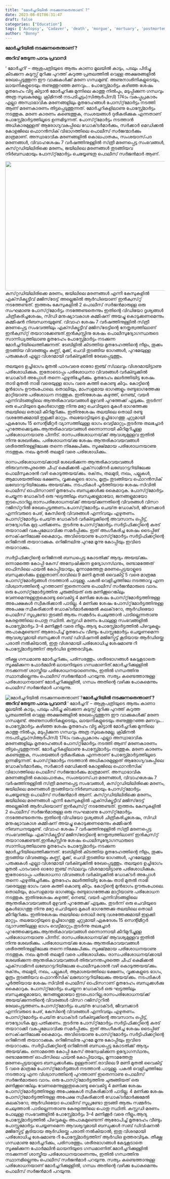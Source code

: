 ```yaml
---
title: "മോർച്ചറിയിൽ നടക്കുന്നതെന്താണ് ?"
date: 2023-08-01T06:31:47
draft: false
categories: ["Education"]
tags: ['Autopsy', 'Cadaver', 'death', 'morgue', 'mortuary', 'postmortem']
author: "Bonny"
---
```


<strong>മോർച്ചറിയിൽ നടക്കുന്നതെന്താണ് ?</strong>

<strong>അറിവ് തേടുന്ന പാവം പ്രവാസി</strong>

‘ മോർച്ചറി’ – ആശുപത്രിയുടെ ആരും കാണാ മൂലയിൽ കാടും, പടലും പിടിച്ചു കിടക്കുന്ന കുടുസ്സ് മുറിക്കു പുറത്ത് കറുത്ത പ്രതലത്തിൽ വെള്ള അക്ഷരങ്ങളിൽ രേഖപ്പെടുത്തുന്ന ഈ വാക്കുകൾക്ക് മരണ ഗന്ധമുണ്ട്. അണുനാശിനികളുടെയും, ലായനികളുടെയും തണുത്തുറഞ്ഞ മണവും... പോസ്റ്റ്മോർട്ടം കഴിഞ്ഞ ശേഷം മൃതദേഹം വിട്ടു കിട്ടാൻ മോർച്ചറിക്കു മുന്നിലെ കാത്തു നിൽപും, മടുപ്പിക്കുന്ന ഗന്ധവും അത്ര സുഖകരമല്ല.
ക്രിമിനൽ നടപടിച്ചട്ടം(സിആർപിസി) 174ാം വകുപ്പുപ്രകാരം എല്ലാ അസ്വാഭാവിക മരണങ്ങളിലും മൃതദേഹങ്ങൾ പോസ്‌റ്റ്‌മോർട്ടം നടത്തി ആണ് മരണകാരണം തിട്ടപ്പെടുത്തുന്നത്. മോർച്ചറികളിലാണു പോസ്റ്റ്മോർട്ടം നടത്തുക. മരണ കാരണം കണ്ടെത്തുക, സംശയങ്ങൾ ദുരീകരിക്കുക എന്നതാണ് പോസ്റ്റ്മോർട്ടത്തിലൂടെ ഉന്നമിടുന്നത്. പോസ്‌റ്റ്‌മോർട്ടം നടത്താൻ അധികാരമുള്ളത് ആരോഗ്യവകുപ്പിലെ ഡോക്‌ടർമാർക്കും, സർക്കാർ മെഡിക്കൽ കോളജിലെ ഫൊറൻസിക് വിഭാഗത്തിലെ പൊലീസ് സർജന്മാർക്കും മാത്രമാണ്. അസ്വാഭാവിക മരണങ്ങളിൽ കൊലപാതകം, സംശയാസ്‌പദ മരണങ്ങൾ, വിവാഹശേഷം 7 വർഷത്തിനുള്ളിൽ സ്‌ത്രീ മരണപ്പെട്ട സംഭവങ്ങൾ, കസ്‌റ്റഡിയിലിരിക്കെ മരണം, ജയിലിലെ മരണങ്ങൾ തുടങ്ങിയവ നിർബന്ധമായും പോസ്‌റ്റ്‌മോർട്ടം ചെയ്യേണ്ടതു പൊലീസ് സർജൻമാർ ആണ്.

<a href="https://cdn.boolokam.com/articles/2023/08/r3333ttt.jpg"><img class="size-full wp-image-405542 aligncenter" src="https://cdn.boolokam.com/articles/2023/08/r3333ttt.jpg" alt="" width="612" height="408" /></a>കസ്‌റ്റഡിയിലിരിക്കെ മരണം, ജയിലിലെ മരണങ്ങൾ എന്നീ കേസുകളിൽ എക്‌സിക്യൂട്ടീവ് മജിസ്‌ട്രേട്ട് അല്ലെങ്കിൽ ആർഡിഒയാണ് ഇൻക്വസ്‌റ്റ് നടത്തേണ്ടത്. ഇത്തരം കേസുകളിൽ 2 പൊലീസ് സർജൻമാരുള്ള ഒരു സംഘമാണു പോസ്‌റ്റ്‌മോർട്ടം നടത്തേണ്ടതെന്നും ഇതിന്റെ വിഡിയോ ദൃശ്യങ്ങൾ ചിത്രീകരിച്ചശേഷം, സിഡി മനുഷ്യാവകാശ കമ്മിഷന് അയച്ചു കൊടുക്കണമെന്നും കമ്മിഷൻ നിബന്ധനയുമുണ്ട്. വിവാഹ ശേഷം 7 വർഷത്തിനുള്ളിൽ സ്‌ത്രീ മരണപ്പെട്ട സംഭവത്തിലും എക്‌സിക്യൂട്ടീവ് മജിസ്‌ട്രേട്ടിന്റെ നേതൃത്വത്തിലാണ് ഇൻക്വസ്‌റ്റ് തയാറാക്കേണ്ടത്.ഇൻക്വസ്റ്റിനു ശേഷം പൊലീസുദ്യോഗസ്ഥരുടെ സാന്നിധ്യത്തിലാണു മൃതദേഹം പോസ്റ്റ്മോർട്ടം നടക്കുന്ന മോർച്ചറിയിലെത്തിക്കുന്നത്. ടേബിളിൽ കിടത്തിയ മൃതദേഹത്തിന്റെ നീളം, തൂക്കം തുടങ്ങിയ വിവരങ്ങളും കണ്ണ്, മൂക്ക്, ചെവി തുടങ്ങിയ ഭാഗങ്ങൾ, പുറമേയുള്ള പരുക്കുകൾ എല്ലാ വിശദമായി വർക്ബുക്കിൽ രേഖപ്പെടുത്തും.

തലയുടെ ഉച്ചിഭാഗം മുതൽ പാദംവരെ ഓരോ ഇഞ്ച് സ്‌ഥലവും വിശദമായിട്ടാണു പരിശോധിക്കുക. ഇതോടൊപ്പം പരിശോധനാ വിവരങ്ങൾ വർക്ബുക്കിൽ ഡോക്‌ടർ അപ്പോൾ തന്നെ എഴുതിച്ചേർക്കും. മൃതദേഹം മലർത്തിയിട്ട ശേഷം താടി മുതൽ നാഭി വരെയുള്ള ഭാഗം വരെ കത്തി കൊണ്ടു കീറും. കോട്ടിന്റെ മുൻഭാഗം ഊരുംപോലെ. തൊലിയും, മാംസളമായ ഭാഗങ്ങളും രണ്ടുഭാഗത്തേക്കു മാറ്റിയാണു പരിശോധന നടത്തുക. ഇതിനുശേഷം കഴുത്ത്, നെഞ്ച്, വയർ എന്നിവിടങ്ങളിലെ ആന്തരികാവയവങ്ങൾ മുഴുവൻ പുറത്തേക്ക് എടുക്കും. തുടർന്ന് ഒരു ചെവിയുടെ മുകൾഭാഗത്തു നിന്നു മറ്റേ ചെവിയുടെ മുകൾ ഭാഗത്തേക്കു തലയിലെ തൊലി കീറിമുറിക്കും. ഇതിനുശേഷം തലയിലെ തൊലി രണ്ടു വശത്തേക്കുമായി ഇളക്കി മാറ്റും. തലയോട്ടിയുടെ ഉച്ചിഭാഗത്തു ചുറ്റുമായി ഏകദേശം 15 സെന്റിമീറ്റർ വ്യാസത്തിലുള്ള ഭാഗം വെട്ടിമാറ്റും.തുടർന്നു തലച്ചോർ പുറത്തേക്കെടുക്കും.ആന്തരികാവയവങ്ങൾ ഒന്നൊന്നായി കീറിമുറിച്ചുള്ള പരിശോധനയാണു പിന്നീട്. രാസപരിശോധനയ്‌ക്ക് ആവശ്യമുള്ളവ ഇതിൽ നിന്നു ശേഖരിക്കും. പരിശോധനയ്‌ക്കു ശേഷം ആന്തരികാവയവങ്ങൾ ശരീരത്തിനുള്ളിലേക്കു തന്നെ നിക്ഷേപിക്കും. സൂക്ഷ്‌മമായ പരിശോധനയാണു നടത്തുക. നഖം മുതൽ തലമുടി വരെ പരിശോധിക്കും.

രാസപരിശോധനയ്‌ക്കായി ശേഖരിക്കുന്ന ആന്തരികാവയവങ്ങൾ തിരുവനന്തപുരത്തെ ചീഫ് കെമിക്കൽ എക്‌സാമിനർ ലബോറട്ടറിയിലേക്കു പൊലീസുകാരൻ വഴി കൊടുത്തയയ്‌ക്കും. രക്‌തം, തലമുടി, നഖം, പല്ലുകൾ, ആമാശയത്തിലെ ഭക്ഷണം, വൃക്കകളുടെ ഭാഗം, മൂത്രം തുടങ്ങിയവ ഫൊറൻസിക് ലബോറട്ടറിയിലേക്കും അയയ്‌ക്കും. നടപടികൾ പൂർത്തിയായ ശേഷം സിവിൽ പൊലീസ് ഓഫിസറാണ് മൃതദേഹം ബന്ധുക്കൾക്കു കൈമാറുക. പോസ്‌റ്റ്‌മോർട്ടം ചെയ്യുന്ന ഡോക്‌ടർ ഒരു ഘട്ടത്തിലും ബന്ധുക്കളുമായോ, ജനങ്ങളുമായോ ഇടപെടാറില്ല.രാസപരിശോധനയ്‌ക്ക് അയയ്‌ക്കുന്നതിന്റെ വിവരങ്ങൾ വിസറ റജിസ്‌റ്ററിൽ രേഖപ്പെടുത്തണം.പോസ്‌റ്റ്‌മോർട്ടം ചെയ്‌ത ഡോക്‌ടർ, ജീവനക്കാർ എന്നിവരുടെ പേര്, കേസിന്റെ വിവരങ്ങൾ എന്നിവയും എഴുതണം. പോസ്‌റ്റ്‌മോർട്ടം ചെയ്‌ത ഡോക്‌ടർ വർക്ബുക്കിന്റെ അവസാനം ഒപ്പിട്ട്, ഔദ്യോഗിക മുദ്ര പതിക്കണം. തുടർന്നു പോസ്‌റ്റ്‌മോർട്ടം സർട്ടിഫിക്കറ്റിന്റെ കരട് തയാറാക്കി വകുപ്പുമേധാവിക്കു സമർപ്പിക്കും. ഇത് അംഗീകരിച്ച ശേഷം ടൈപ്പിങ് സെക്‌ഷനിലേക്കു കൈമാറും. അവിടെയാണു പോസ്‌റ്റ്‌മോർട്ടം സർട്ടിഫിക്കറ്റിന്റെ ഒറിജിനൽ തയാറാക്കുക. ഒറിജിനലിനു പുറമേ മൂന്നു കോപ്പിയും ഇവിടെ തയാറാക്കും.

സർട്ടിഫിക്കറ്റിന്റെ ഒറിജിനൽ ബന്ധപ്പെട്ട കോടതിക്ക് ആദ്യം അയയ്‌ക്കും. ഒന്നാമത്തെ കോപ്പി കേസ് അന്വേഷിക്കുന്ന ഉദ്യോഗസ്‌ഥനും, രണ്ടാമത്തേത് ഓഫിസിലെ ഫയൽ കോപ്പിയായും, മൂന്നാമത്തേതു മരണപ്പെട്ടയാളുടെ ബന്ധുക്കൾക്കും ഉള്ളതാണ്.രാവിലെ 9 മണി മുതൽ വൈകിട്ട് 5 വരെ മാത്രമേ പോസ്‌റ്റ്‌മോർട്ടങ്ങൾ നടത്താൻ പാടുള്ളൂ. പകൽ വെളിച്ചത്തിലേ നടത്താവൂ എന്ന വിശ്വാസത്തിന്റെ പുറത്താണ് ഇതെന്നാണു പൊലീസ് സർജൻമാരുടെ വാദം. ഒരു പോസ്‌റ്റ്‌മോർട്ടത്തിനു ചുരുങ്ങിയത് ഒരു മണിക്കൂറെങ്കിലും വേണമെന്നുള്ളതുകൊണ്ടു വൈകിട്ടു 4 മണിക്കു ശേഷം പോസ്‌റ്റ്‌മോർട്ടത്തിനുള്ള അപേക്ഷകൾ സ്വീകരിക്കാൻ പാടില്ല. 4 മണിക്കു ശേഷം പോസ്‌റ്റ്‌മോർട്ടത്തിനുള്ള അപേക്ഷ സ്വീകരിക്കാൻ ഡോക്‌ടർമാർക്കുമേൽ കലക്‌ടറോ, ആർഡിഒയോ പൊലീസ് സൂപ്രണ്ടോ തുടങ്ങി ആരും സമ്മർദം ചെലുത്താൻ പാടില്ലെന്നതാണു കേരളത്തിലെ പൊതു സ്ഥിതി. കസ്റ്റഡി മരണം പോലുള്ള സംഭവങ്ങളിൽ പോസ്റ്റ്മോർട്ടം 3–4 മണിക്കൂർ വരെ നീളും.ആദ്യ പോസ്റ്റ്മോർട്ടത്തിൽ പിഴവുകളും അപാകമുണ്ടെന്ന് ആരോപിച്ച് മൃതദേഹം വീണ്ടും പോസ്റ്റുമോർട്ടം ചെയ്യണമെന്ന ആവശ്യവുമായി ബന്ധുക്കൾ സബ് ഡിവിഷനൽ മജിസ്ട്രേട്ട് കൂടിയായ ആർഡിഒയ്ക്കു പരാതി നൽകിയാൽ, ഇതു വിശദമായി പരിശോധിച്ച ശേഷമാണു റീ പോസ്റ്റ്മോർട്ടത്തിന് ആർഡിഒ ഉത്തരവിടുക.

തീക്ഷ്ണ ഗന്ധമാണു മോർച്ചറിക്കും, പരിസരത്തും. ശരീരഭാഗങ്ങൾ കേടുകൂടാതെ സൂക്ഷിക്കുന്ന ഫോർമലിൻ ലായനിയുടെ ഗന്ധമാണിത്.മോർച്ചറിക്കുള്ളിൽ നടക്കുന്നത് ശാസ്ത്രീയ പരിശോധനയാണെന്നും, ഇതിൽ ഗന്ധത്തിനു സ്ഥാനമില്ലെന്നും പൊലീസ് സർജൻമാർ പറയുന്നു. സത്യം കണ്ടെത്താനുള്ള പരിശോധനയാണ് മോർച്ചറിക്കുള്ളിൽ, ഗന്ധം അതിന്റെ വഴിക്കു പോകുമെന്നും പൊലീസ് സർജൻമാർ പറയുന്നു.


![മോർച്ചറിയിൽ നടക്കുന്നതെന്താണ് ?](https://cdn.boolokam.com/articles/2023/08/r3333ttt.jpg)**മോർച്ചറിയിൽ നടക്കുന്നതെന്താണ് ?** **അറിവ് തേടുന്ന പാവം പ്രവാസി** ‘ മോർച്ചറി’ – ആശുപത്രിയുടെ ആരും കാണാ മൂലയിൽ കാടും, പടലും പിടിച്ചു കിടക്കുന്ന കുടുസ്സ് മുറിക്കു പുറത്ത് കറുത്ത പ്രതലത്തിൽ വെള്ള അക്ഷരങ്ങളിൽ രേഖപ്പെടുത്തുന്ന ഈ വാക്കുകൾക്ക് മരണ ഗന്ധമുണ്ട്. അണുനാശിനികളുടെയും, ലായനികളുടെയും തണുത്തുറഞ്ഞ മണവും... പോസ്റ്റ്മോർട്ടം കഴിഞ്ഞ ശേഷം മൃതദേഹം വിട്ടു കിട്ടാൻ മോർച്ചറിക്കു മുന്നിലെ കാത്തു നിൽപും, മടുപ്പിക്കുന്ന ഗന്ധവും അത്ര സുഖകരമല്ല. ക്രിമിനൽ നടപടിച്ചട്ടം(സിആർപിസി) 174ാം വകുപ്പുപ്രകാരം എല്ലാ അസ്വാഭാവിക മരണങ്ങളിലും മൃതദേഹങ്ങൾ പോസ്‌റ്റ്‌മോർട്ടം നടത്തി ആണ് മരണകാരണം തിട്ടപ്പെടുത്തുന്നത്. മോർച്ചറികളിലാണു പോസ്റ്റ്മോർട്ടം നടത്തുക. മരണ കാരണം കണ്ടെത്തുക, സംശയങ്ങൾ ദുരീകരിക്കുക എന്നതാണ് പോസ്റ്റ്മോർട്ടത്തിലൂടെ ഉന്നമിടുന്നത്. പോസ്‌റ്റ്‌മോർട്ടം നടത്താൻ അധികാരമുള്ളത് ആരോഗ്യവകുപ്പിലെ ഡോക്‌ടർമാർക്കും, സർക്കാർ മെഡിക്കൽ കോളജിലെ ഫൊറൻസിക് വിഭാഗത്തിലെ പൊലീസ് സർജന്മാർക്കും മാത്രമാണ്. അസ്വാഭാവിക മരണങ്ങളിൽ കൊലപാതകം, സംശയാസ്‌പദ മരണങ്ങൾ, വിവാഹശേഷം 7 വർഷത്തിനുള്ളിൽ സ്‌ത്രീ മരണപ്പെട്ട സംഭവങ്ങൾ, കസ്‌റ്റഡിയിലിരിക്കെ മരണം, ജയിലിലെ മരണങ്ങൾ തുടങ്ങിയവ നിർബന്ധമായും പോസ്‌റ്റ്‌മോർട്ടം ചെയ്യേണ്ടതു പൊലീസ് സർജൻമാർ ആണ്. [](https://cdn.boolokam.com/articles/2023/08/r3333ttt.jpg)കസ്‌റ്റഡിയിലിരിക്കെ മരണം, ജയിലിലെ മരണങ്ങൾ എന്നീ കേസുകളിൽ എക്‌സിക്യൂട്ടീവ് മജിസ്‌ട്രേട്ട് അല്ലെങ്കിൽ ആർഡിഒയാണ് ഇൻക്വസ്‌റ്റ് നടത്തേണ്ടത്. ഇത്തരം കേസുകളിൽ 2 പൊലീസ് സർജൻമാരുള്ള ഒരു സംഘമാണു പോസ്‌റ്റ്‌മോർട്ടം നടത്തേണ്ടതെന്നും ഇതിന്റെ വിഡിയോ ദൃശ്യങ്ങൾ ചിത്രീകരിച്ചശേഷം, സിഡി മനുഷ്യാവകാശ കമ്മിഷന് അയച്ചു കൊടുക്കണമെന്നും കമ്മിഷൻ നിബന്ധനയുമുണ്ട്. വിവാഹ ശേഷം 7 വർഷത്തിനുള്ളിൽ സ്‌ത്രീ മരണപ്പെട്ട സംഭവത്തിലും എക്‌സിക്യൂട്ടീവ് മജിസ്‌ട്രേട്ടിന്റെ നേതൃത്വത്തിലാണ് ഇൻക്വസ്‌റ്റ് തയാറാക്കേണ്ടത്.ഇൻക്വസ്റ്റിനു ശേഷം പൊലീസുദ്യോഗസ്ഥരുടെ സാന്നിധ്യത്തിലാണു മൃതദേഹം പോസ്റ്റ്മോർട്ടം നടക്കുന്ന മോർച്ചറിയിലെത്തിക്കുന്നത്. ടേബിളിൽ കിടത്തിയ മൃതദേഹത്തിന്റെ നീളം, തൂക്കം തുടങ്ങിയ വിവരങ്ങളും കണ്ണ്, മൂക്ക്, ചെവി തുടങ്ങിയ ഭാഗങ്ങൾ, പുറമേയുള്ള പരുക്കുകൾ എല്ലാ വിശദമായി വർക്ബുക്കിൽ രേഖപ്പെടുത്തും. തലയുടെ ഉച്ചിഭാഗം മുതൽ പാദംവരെ ഓരോ ഇഞ്ച് സ്‌ഥലവും വിശദമായിട്ടാണു പരിശോധിക്കുക. ഇതോടൊപ്പം പരിശോധനാ വിവരങ്ങൾ വർക്ബുക്കിൽ ഡോക്‌ടർ അപ്പോൾ തന്നെ എഴുതിച്ചേർക്കും. മൃതദേഹം മലർത്തിയിട്ട ശേഷം താടി മുതൽ നാഭി വരെയുള്ള ഭാഗം വരെ കത്തി കൊണ്ടു കീറും. കോട്ടിന്റെ മുൻഭാഗം ഊരുംപോലെ. തൊലിയും, മാംസളമായ ഭാഗങ്ങളും രണ്ടുഭാഗത്തേക്കു മാറ്റിയാണു പരിശോധന നടത്തുക. ഇതിനുശേഷം കഴുത്ത്, നെഞ്ച്, വയർ എന്നിവിടങ്ങളിലെ ആന്തരികാവയവങ്ങൾ മുഴുവൻ പുറത്തേക്ക് എടുക്കും. തുടർന്ന് ഒരു ചെവിയുടെ മുകൾഭാഗത്തു നിന്നു മറ്റേ ചെവിയുടെ മുകൾ ഭാഗത്തേക്കു തലയിലെ തൊലി കീറിമുറിക്കും. ഇതിനുശേഷം തലയിലെ തൊലി രണ്ടു വശത്തേക്കുമായി ഇളക്കി മാറ്റും. തലയോട്ടിയുടെ ഉച്ചിഭാഗത്തു ചുറ്റുമായി ഏകദേശം 15 സെന്റിമീറ്റർ വ്യാസത്തിലുള്ള ഭാഗം വെട്ടിമാറ്റും.തുടർന്നു തലച്ചോർ പുറത്തേക്കെടുക്കും.ആന്തരികാവയവങ്ങൾ ഒന്നൊന്നായി കീറിമുറിച്ചുള്ള പരിശോധനയാണു പിന്നീട്. രാസപരിശോധനയ്‌ക്ക് ആവശ്യമുള്ളവ ഇതിൽ നിന്നു ശേഖരിക്കും. പരിശോധനയ്‌ക്കു ശേഷം ആന്തരികാവയവങ്ങൾ ശരീരത്തിനുള്ളിലേക്കു തന്നെ നിക്ഷേപിക്കും. സൂക്ഷ്‌മമായ പരിശോധനയാണു നടത്തുക. നഖം മുതൽ തലമുടി വരെ പരിശോധിക്കും. രാസപരിശോധനയ്‌ക്കായി ശേഖരിക്കുന്ന ആന്തരികാവയവങ്ങൾ തിരുവനന്തപുരത്തെ ചീഫ് കെമിക്കൽ എക്‌സാമിനർ ലബോറട്ടറിയിലേക്കു പൊലീസുകാരൻ വഴി കൊടുത്തയയ്‌ക്കും. രക്‌തം, തലമുടി, നഖം, പല്ലുകൾ, ആമാശയത്തിലെ ഭക്ഷണം, വൃക്കകളുടെ ഭാഗം, മൂത്രം തുടങ്ങിയവ ഫൊറൻസിക് ലബോറട്ടറിയിലേക്കും അയയ്‌ക്കും. നടപടികൾ പൂർത്തിയായ ശേഷം സിവിൽ പൊലീസ് ഓഫിസറാണ് മൃതദേഹം ബന്ധുക്കൾക്കു കൈമാറുക. പോസ്‌റ്റ്‌മോർട്ടം ചെയ്യുന്ന ഡോക്‌ടർ ഒരു ഘട്ടത്തിലും ബന്ധുക്കളുമായോ, ജനങ്ങളുമായോ ഇടപെടാറില്ല.രാസപരിശോധനയ്‌ക്ക് അയയ്‌ക്കുന്നതിന്റെ വിവരങ്ങൾ വിസറ റജിസ്‌റ്ററിൽ രേഖപ്പെടുത്തണം.പോസ്‌റ്റ്‌മോർട്ടം ചെയ്‌ത ഡോക്‌ടർ, ജീവനക്കാർ എന്നിവരുടെ പേര്, കേസിന്റെ വിവരങ്ങൾ എന്നിവയും എഴുതണം. പോസ്‌റ്റ്‌മോർട്ടം ചെയ്‌ത ഡോക്‌ടർ വർക്ബുക്കിന്റെ അവസാനം ഒപ്പിട്ട്, ഔദ്യോഗിക മുദ്ര പതിക്കണം. തുടർന്നു പോസ്‌റ്റ്‌മോർട്ടം സർട്ടിഫിക്കറ്റിന്റെ കരട് തയാറാക്കി വകുപ്പുമേധാവിക്കു സമർപ്പിക്കും. ഇത് അംഗീകരിച്ച ശേഷം ടൈപ്പിങ് സെക്‌ഷനിലേക്കു കൈമാറും. അവിടെയാണു പോസ്‌റ്റ്‌മോർട്ടം സർട്ടിഫിക്കറ്റിന്റെ ഒറിജിനൽ തയാറാക്കുക. ഒറിജിനലിനു പുറമേ മൂന്നു കോപ്പിയും ഇവിടെ തയാറാക്കും. സർട്ടിഫിക്കറ്റിന്റെ ഒറിജിനൽ ബന്ധപ്പെട്ട കോടതിക്ക് ആദ്യം അയയ്‌ക്കും. ഒന്നാമത്തെ കോപ്പി കേസ് അന്വേഷിക്കുന്ന ഉദ്യോഗസ്‌ഥനും, രണ്ടാമത്തേത് ഓഫിസിലെ ഫയൽ കോപ്പിയായും, മൂന്നാമത്തേതു മരണപ്പെട്ടയാളുടെ ബന്ധുക്കൾക്കും ഉള്ളതാണ്.രാവിലെ 9 മണി മുതൽ വൈകിട്ട് 5 വരെ മാത്രമേ പോസ്‌റ്റ്‌മോർട്ടങ്ങൾ നടത്താൻ പാടുള്ളൂ. പകൽ വെളിച്ചത്തിലേ നടത്താവൂ എന്ന വിശ്വാസത്തിന്റെ പുറത്താണ് ഇതെന്നാണു പൊലീസ് സർജൻമാരുടെ വാദം. ഒരു പോസ്‌റ്റ്‌മോർട്ടത്തിനു ചുരുങ്ങിയത് ഒരു മണിക്കൂറെങ്കിലും വേണമെന്നുള്ളതുകൊണ്ടു വൈകിട്ടു 4 മണിക്കു ശേഷം പോസ്‌റ്റ്‌മോർട്ടത്തിനുള്ള അപേക്ഷകൾ സ്വീകരിക്കാൻ പാടില്ല. 4 മണിക്കു ശേഷം പോസ്‌റ്റ്‌മോർട്ടത്തിനുള്ള അപേക്ഷ സ്വീകരിക്കാൻ ഡോക്‌ടർമാർക്കുമേൽ കലക്‌ടറോ, ആർഡിഒയോ പൊലീസ് സൂപ്രണ്ടോ തുടങ്ങി ആരും സമ്മർദം ചെലുത്താൻ പാടില്ലെന്നതാണു കേരളത്തിലെ പൊതു സ്ഥിതി. കസ്റ്റഡി മരണം പോലുള്ള സംഭവങ്ങളിൽ പോസ്റ്റ്മോർട്ടം 3–4 മണിക്കൂർ വരെ നീളും.ആദ്യ പോസ്റ്റ്മോർട്ടത്തിൽ പിഴവുകളും അപാകമുണ്ടെന്ന് ആരോപിച്ച് മൃതദേഹം വീണ്ടും പോസ്റ്റുമോർട്ടം ചെയ്യണമെന്ന ആവശ്യവുമായി ബന്ധുക്കൾ സബ് ഡിവിഷനൽ മജിസ്ട്രേട്ട് കൂടിയായ ആർഡിഒയ്ക്കു പരാതി നൽകിയാൽ, ഇതു വിശദമായി പരിശോധിച്ച ശേഷമാണു റീ പോസ്റ്റ്മോർട്ടത്തിന് ആർഡിഒ ഉത്തരവിടുക. തീക്ഷ്ണ ഗന്ധമാണു മോർച്ചറിക്കും, പരിസരത്തും. ശരീരഭാഗങ്ങൾ കേടുകൂടാതെ സൂക്ഷിക്കുന്ന ഫോർമലിൻ ലായനിയുടെ ഗന്ധമാണിത്.മോർച്ചറിക്കുള്ളിൽ നടക്കുന്നത് ശാസ്ത്രീയ പരിശോധനയാണെന്നും, ഇതിൽ ഗന്ധത്തിനു സ്ഥാനമില്ലെന്നും പൊലീസ് സർജൻമാർ പറയുന്നു. സത്യം കണ്ടെത്താനുള്ള പരിശോധനയാണ് മോർച്ചറിക്കുള്ളിൽ, ഗന്ധം അതിന്റെ വഴിക്കു പോകുമെന്നും പൊലീസ് സർജൻമാർ പറയുന്നു.
